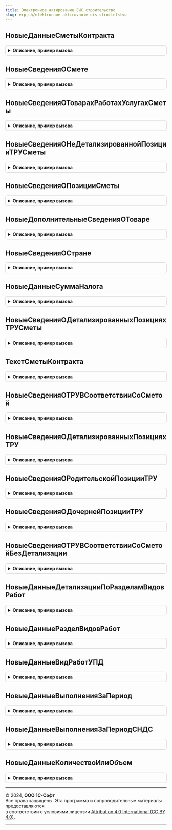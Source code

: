 ```yaml
---
title: Электронное актирование ЕИС строительство
slug: erp_uh/elektronnoe-aktirovanie-eis-stroitelstvo
---
```



## НовыеДанныеСметыКонтракта
<details style="margin: 1em 0; padding: 0.5em; border: 1px solid #ccc; border-radius: 6px;">

<summary style="font-weight: bold; cursor: pointer;">Описание, пример вызова</summary>

```bsl

// Новые данные сметы контракта.
//
// Возвращаемое значение:
//  Структура - Новые данные сметы контракта:
// * ИдентификаторСметы - Строка
// * ВнешнийИдентификаторСметы - Строка
// * ВерсияСметы - Строка
// * ВерсияФормата - Строка
// * СведенияОКонтракте - Структура
// * СведенияОСмете - см. НовыеСведенияОСмете
Функция НовыеДанныеСметыКонтракта() Экспорт
```

Пример вызова
```bsl
Результат = ЭлектронноеАктированиеЕИССтроительство.НовыеДанныеСметыКонтракта() 
```
</details>

## НовыеСведенияОСмете
<details style="margin: 1em 0; padding: 0.5em; border: 1px solid #ccc; border-radius: 6px;">

<summary style="font-weight: bold; cursor: pointer;">Описание, пример вызова</summary>

```bsl

// Новые сведения о смете.
//
// Возвращаемое значение:
//  Структура - Новые сведения о смете:
// * НаименованиеОбъектаСтроительства - Строка
// * ИтогоПоСметеБезНДС - Число
// * ИтогоПоСметеСНДС - Число
// * СуммаНеОблагаемаяНалогомПоСтавкеБезНДСИ0 - Строка
// * СуммаНалогаПоСтавке10 - Число
// * СуммаНалогаПоСтавке20 - Число
// * СуммаСтоимостиВозвратныхПозиций - Число
// * СведенияОТоварахРаботахУслугах - Массив из см. НовыеСведенияОТоварахРаботахУслугахСметы
Функция НовыеСведенияОСмете() Экспорт
```

Пример вызова
```bsl
Результат = ЭлектронноеАктированиеЕИССтроительство.НовыеСведенияОСмете() 
```
</details>

## НовыеСведенияОТоварахРаботахУслугахСметы
<details style="margin: 1em 0; padding: 0.5em; border: 1px solid #ccc; border-radius: 6px;">

<summary style="font-weight: bold; cursor: pointer;">Описание, пример вызова</summary>

```bsl

// Новые сведения о товарах работах услугах сметы.
//
// Возвращаемое значение:
//  Структура - Новые сведения о товарах работах услугах сметы:
// * СведенияОПозицииТРУ - См. НовыеСведенияОНеДетализированнойПозицииТРУСметы
// * СведенияОДетализированныхПозицияхТРУ - См. НовыеСведенияОДетализированныхПозицияхТРУСметы
Функция НовыеСведенияОТоварахРаботахУслугахСметы() Экспорт
```

Пример вызова
```bsl
Результат = ЭлектронноеАктированиеЕИССтроительство.НовыеСведенияОТоварахРаботахУслугахСметы() 
```
</details>

## НовыеСведенияОНеДетализированнойПозицииТРУСметы
<details style="margin: 1em 0; padding: 0.5em; border: 1px solid #ccc; border-radius: 6px;">

<summary style="font-weight: bold; cursor: pointer;">Описание, пример вызова</summary>

```bsl

// Новые сведения о не детализированной позиции ТРУСметы.
//
// Возвращаемое значение:
//  Структура:
// * РазделыВидовРабот - См. НовыеДанныеДетализацииПоРазделамВидовРабот
Функция НовыеСведенияОНеДетализированнойПозицииТРУСметы() Экспорт
```

Пример вызова
```bsl
Результат = ЭлектронноеАктированиеЕИССтроительство.НовыеСведенияОНеДетализированнойПозицииТРУСметы() 
```
</details>

## НовыеСведенияОПозицииСметы
<details style="margin: 1em 0; padding: 0.5em; border: 1px solid #ccc; border-radius: 6px;">

<summary style="font-weight: bold; cursor: pointer;">Описание, пример вызова</summary>

```bsl

// Новые сведения о позиции сметы.
//
// Параметры:
//  Результат - Структура
//
// Возвращаемое значение:
//  Структура:
// * НомерСтрокиТаблицы - Строка
// * Идентификатор - Строка
// * ТехническийИдентификатор - Строка
// * ВнешнийТехническийИдентификаторПозиции - Строка
// * ПризнакТоварРаботаУслуга - Строка
// * ПризнакПоставкиОбъектаЗакупкиСУлучшеннымиХарактеристиками - Строка
// * КодТовара - Строка
// * Наименование - Строка
// * ЦенаЗаЕдиницуСНДС - Число
// * ЦенаЗаЕдиницуБезНДС - Число
// * НалоговаяСтавка - Строка
// * СтоимостьБезНалогаВсего - Число
// * СтоимостьБезНалогаВсего - Число
// * КоличествоИлиОбъемРаботы - См. НовыеДанныеКоличествоИлиОбъем
// * ОКЕИ - см. ЭлектронноеАктированиеЕИС.НовоеЗначениеОКЕИ
// * СуммаНалога - см. НовыеДанныеСуммаНалога
// * ДополнительныеСведенияОТоваре - см. НовыеДополнительныеСведенияОТоваре
Функция НовыеСведенияОПозицииСметы(Результат = Неопределено) Экспорт
```

Пример вызова
```bsl
Результат = ЭлектронноеАктированиеЕИССтроительство.НовыеСведенияОПозицииСметы(Результат);
```
</details>

## НовыеДополнительныеСведенияОТоваре
<details style="margin: 1em 0; padding: 0.5em; border: 1px solid #ccc; border-radius: 6px;">

<summary style="font-weight: bold; cursor: pointer;">Описание, пример вызова</summary>

```bsl

Функция НовыеДополнительныеСведенияОТоваре() Экспорт
```

Пример вызова
```bsl
Результат = ЭлектронноеАктированиеЕИССтроительство.НовыеДополнительныеСведенияОТоваре() 
```
</details>

## НовыеСведенияОСтране
<details style="margin: 1em 0; padding: 0.5em; border: 1px solid #ccc; border-radius: 6px;">

<summary style="font-weight: bold; cursor: pointer;">Описание, пример вызова</summary>

```bsl

// Новые сведения о стране.
//
// Возвращаемое значение:
//  Структура - Новые сведения о стране:
// * Код - Строка
// * КраткоеНаименование - Строка
Функция НовыеСведенияОСтране() Экспорт
```

Пример вызова
```bsl
Результат = ЭлектронноеАктированиеЕИССтроительство.НовыеСведенияОСтране() 
```
</details>

## НовыеДанныеСуммаНалога
<details style="margin: 1em 0; padding: 0.5em; border: 1px solid #ccc; border-radius: 6px;">

<summary style="font-weight: bold; cursor: pointer;">Описание, пример вызова</summary>

```bsl

// Новые данные сумма налога.
//
// Возвращаемое значение:
//  Структура - Новые данные сумма налога:
// * СуммаНалога - Число
// * БезНДС - Строка
// * ЗнакПрочерка - Строка
Функция НовыеДанныеСуммаНалога() Экспорт
```

Пример вызова
```bsl
Результат = ЭлектронноеАктированиеЕИССтроительство.НовыеДанныеСуммаНалога() 
```
</details>

## НовыеСведенияОДетализированныхПозицияхТРУСметы
<details style="margin: 1em 0; padding: 0.5em; border: 1px solid #ccc; border-radius: 6px;">

<summary style="font-weight: bold; cursor: pointer;">Описание, пример вызова</summary>

```bsl

Функция НовыеСведенияОДетализированныхПозицияхТРУСметы() Экспорт
```

Пример вызова
```bsl
Результат = ЭлектронноеАктированиеЕИССтроительство.НовыеСведенияОДетализированныхПозицияхТРУСметы() 
```
</details>

## ТекстСметыКонтракта
<details style="margin: 1em 0; padding: 0.5em; border: 1px solid #ccc; border-radius: 6px;">

<summary style="font-weight: bold; cursor: pointer;">Описание, пример вызова</summary>

```bsl

// Текст сметы контракта.
//
// Параметры:
//  ДанныеСметы - см. НовыеСведенияОСмете
//
// Возвращаемое значение:
//  Строка
Функция ТекстСметыКонтракта(ДанныеСметы) Экспорт
```

Пример вызова
```bsl
Результат = ЭлектронноеАктированиеЕИССтроительство.ТекстСметыКонтракта(ДанныеСметы) 
```
</details>

## НовыеСведенияОТРУВСоответствииСоСметой
<details style="margin: 1em 0; padding: 0.5em; border: 1px solid #ccc; border-radius: 6px;">

<summary style="font-weight: bold; cursor: pointer;">Описание, пример вызова</summary>

```bsl

// Новые сведения о ТРУ в с соответствии со сметой контракта.
//
// Возвращаемое значение:
//  Структура - Новые сведения о ТРУ в соответствии со сметой контракта:
// * СведенияОПозицииТРУ - Структура
// * СведенияОДетализированныхПозицияхТРУ - Структура
Функция НовыеСведенияОТРУВСоответствииСоСметой() Экспорт
```

Пример вызова
```bsl
Результат = ЭлектронноеАктированиеЕИССтроительство.НовыеСведенияОТРУВСоответствииСоСметой() 
```
</details>

## НовыеСведенияОДетализированныхПозицияхТРУ
<details style="margin: 1em 0; padding: 0.5em; border: 1px solid #ccc; border-radius: 6px;">

<summary style="font-weight: bold; cursor: pointer;">Описание, пример вызова</summary>

```bsl

// Новые сведения о детализированных позициях ТРУ.
//
// Возвращаемое значение:
//  Структура - Новые сведения о детализированных позициях ТРУ:
// * СведенияОРодительскойПозицииТРУ - Структура
// * СведенияОДочернейПозицииТРУ - Массив из см. НовыеСведенияОДочернейПозицииТРУ
Функция НовыеСведенияОДетализированныхПозицияхТРУ() Экспорт
```

Пример вызова
```bsl
Результат = ЭлектронноеАктированиеЕИССтроительство.НовыеСведенияОДетализированныхПозицияхТРУ() 
```
</details>

## НовыеСведенияОРодительскойПозицииТРУ
<details style="margin: 1em 0; padding: 0.5em; border: 1px solid #ccc; border-radius: 6px;">

<summary style="font-weight: bold; cursor: pointer;">Описание, пример вызова</summary>

```bsl

// Новые сведения о родительской позиции ТРУ.
//
// Возвращаемое значение:
//  Структура - Новые сведения о родительской позиции ТРУ:
// * Идентификатор - Строка
// * ТехническийИдентификатор - Число
// * ВнешнийТехническийИдентификатор - Строка
Функция НовыеСведенияОРодительскойПозицииТРУ() Экспорт
```

Пример вызова
```bsl
Результат = ЭлектронноеАктированиеЕИССтроительство.НовыеСведенияОРодительскойПозицииТРУ() 
```
</details>

## НовыеСведенияОДочернейПозицииТРУ
<details style="margin: 1em 0; padding: 0.5em; border: 1px solid #ccc; border-radius: 6px;">

<summary style="font-weight: bold; cursor: pointer;">Описание, пример вызова</summary>

```bsl

Функция НовыеСведенияОДочернейПозицииТРУ(Параметры) Экспорт
```

Пример вызова
```bsl
Результат = ЭлектронноеАктированиеЕИССтроительство.НовыеСведенияОДочернейПозицииТРУ(Параметры) 
```
</details>

## НовыеСведенияОТРУВСоответствииСоСметойБезДетализации
<details style="margin: 1em 0; padding: 0.5em; border: 1px solid #ccc; border-radius: 6px;">

<summary style="font-weight: bold; cursor: pointer;">Описание, пример вызова</summary>

```bsl

// Новые сведения о ТРУ в соответствии со сметой контракта без детализации.
//
// Возвращаемое значение:
//  Структура - Новые сведения О ТРУ в соответствии со сметой контракта без детализации:
// * Идентификатор - Строка - Устарело, игнорируется при приеме.
// * ТехническийИдентификатор - Число - Устарело, игнорируется при приеме.
// * ВнешнийТехническийИдентификатор - Строка - Устарело, игнорируется при приеме.
// * ИдентификаторПозиции - Строка
// * ВыполненоСНачалаВыполненияРабот - см. НовыеДанныеВыполненияЗаПериод
// * ВыполненоЗаОтчетныйПериод - см. НовыеДанныеВыполненияЗаПериод
// * ДетализацияПоРазделамВидовРабот - см. НовыеДанныеДетализацииПоРазделамВидовРабот
Функция НовыеСведенияОТРУВСоответствииСоСметойБезДетализации() Экспорт
```

Пример вызова
```bsl
Результат = ЭлектронноеАктированиеЕИССтроительство.НовыеСведенияОТРУВСоответствииСоСметойБезДетализации() 
```
</details>

## НовыеДанныеДетализацииПоРазделамВидовРабот
<details style="margin: 1em 0; padding: 0.5em; border: 1px solid #ccc; border-radius: 6px;">

<summary style="font-weight: bold; cursor: pointer;">Описание, пример вызова</summary>

```bsl

// Новые данные детализации по разделам видов работ.
//
// Возвращаемое значение:
//  Структура - Новые данные детализации по разделам видов работ:
// * РазделВидовРабот - Массив из см. НовыеДанныеРазделВидовРабот
// * ВидРаботУПД - Массив из см. НовыеДанныеВидРаботУПД
Функция НовыеДанныеДетализацииПоРазделамВидовРабот() Экспорт
```

Пример вызова
```bsl
Результат = ЭлектронноеАктированиеЕИССтроительство.НовыеДанныеДетализацииПоРазделамВидовРабот() 
```
</details>

## НовыеДанныеРазделВидовРабот
<details style="margin: 1em 0; padding: 0.5em; border: 1px solid #ccc; border-radius: 6px;">

<summary style="font-weight: bold; cursor: pointer;">Описание, пример вызова</summary>

```bsl

// Новые данные раздел видов работ.
//
// Возвращаемое значение:
//  Структура - Новые данные раздел видов работ:
// * ИдентификаторРаздела - Строка
// * ВидРаботУПД - Массив из см. НовыеДанныеВидРаботУПД
Функция НовыеДанныеРазделВидовРабот() Экспорт
```

Пример вызова
```bsl
Результат = ЭлектронноеАктированиеЕИССтроительство.НовыеДанныеРазделВидовРабот() 
```
</details>

## НовыеДанныеВидРаботУПД
<details style="margin: 1em 0; padding: 0.5em; border: 1px solid #ccc; border-radius: 6px;">

<summary style="font-weight: bold; cursor: pointer;">Описание, пример вызова</summary>

```bsl

// Новые данные вид работ УПД.
//
// Возвращаемое значение:
//  Структура - Новые данные вид работ УПД:
// * ИдентификаторВидаРабот - Строка
// * ВыполненоСНачалаВыполненияРабот - см. НовыеДанныеВыполненияЗаПериод
// * ВыполненоЗаОтчетныйПериод - см. НовыеДанныеВыполненияЗаПериод
Функция НовыеДанныеВидРаботУПД() Экспорт
```

Пример вызова
```bsl
Результат = ЭлектронноеАктированиеЕИССтроительство.НовыеДанныеВидРаботУПД() 
```
</details>

## НовыеДанныеВыполненияЗаПериод
<details style="margin: 1em 0; padding: 0.5em; border: 1px solid #ccc; border-radius: 6px;">

<summary style="font-weight: bold; cursor: pointer;">Описание, пример вызова</summary>

```bsl

// Новые данные выполнения за период.
//
// Возвращаемое значение:
//  Структура - Новые данные выполнения за период:
// * СтоимостьБезНалога - Число
// * КоличествоИлиОбъем - см. НовыеДанныеКоличествоИлиОбъем
Функция НовыеДанныеВыполненияЗаПериод() Экспорт
```

Пример вызова
```bsl
Результат = ЭлектронноеАктированиеЕИССтроительство.НовыеДанныеВыполненияЗаПериод() 
```
</details>

## НовыеДанныеВыполненияЗаПериодСНДС
<details style="margin: 1em 0; padding: 0.5em; border: 1px solid #ccc; border-radius: 6px;">

<summary style="font-weight: bold; cursor: pointer;">Описание, пример вызова</summary>

```bsl

// Новые данные выполнения за период с НДС.
//
// Возвращаемое значение:
//  Структура - Новые данные выполнения за период:
// * СтоимостьБезНалога - Число
// * СтоимостьСНалогом - Число
// * КоличествоИлиОбъем - См. НовыеДанныеКоличествоИлиОбъем
Функция НовыеДанныеВыполненияЗаПериодСНДС() Экспорт
```

Пример вызова
```bsl
Результат = ЭлектронноеАктированиеЕИССтроительство.НовыеДанныеВыполненияЗаПериодСНДС() 
```
</details>

## НовыеДанныеКоличествоИлиОбъем
<details style="margin: 1em 0; padding: 0.5em; border: 1px solid #ccc; border-radius: 6px;">

<summary style="font-weight: bold; cursor: pointer;">Описание, пример вызова</summary>

```bsl

// Новые данные количества или объема по смете.
//
// Возвращаемое значение:
//  Структура - Новые данные количество или объема по смете:
// * Количество - Число
// * ОбъемВТекстовомВыражении - Строка
Функция НовыеДанныеКоличествоИлиОбъем() Экспорт
```

Пример вызова
```bsl
Результат = ЭлектронноеАктированиеЕИССтроительство.НовыеДанныеКоличествоИлиОбъем() 
```
</details>

---

© 2024, **ООО 1С-Софт**  
Все права защищены. Эта программа и сопроводительные материалы предоставляются  
в соответствии с условиями лицензии [Attribution 4.0 International (CC BY 4.0)](https://creativecommons.org/licenses/by/4.0/legalcode).

---

